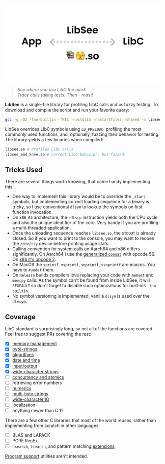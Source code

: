 ![LibSee Thumbnail](https://github.com/ashvardanian/ashvardanian/blob/master/repositories/LibSee.jpg?raw=true)

> _See where you use LibC the most._ <br/>
> _Trace calls failing tests. Then - roast!_

__LibSee__ is a single-file library for profiling LibC calls and 🔜 fuzzy testing.
To download and compile the script and run your favorite query:

```bash
gcc -g -O2 -fno-builtin -fPIC -nostdlib -nostartfiles -shared -o libsee.so libsee.c
```

LibSee overrides LibC symbols using `LD_PRELOAD`, profiling the most commonly used functions, and, optionally, fuzzing their behavior for testing.
The library yields a few binaries when compiled:

```bash
libsee.so # Profiles LibC calls
libsee_and_knee.so # Correct LibC behavior, but fuzzed!
```

## Tricks Used

There are several things worth knowing, that came handy implementing this.

- One way to implement this library would be to override the `_start` symbols, but implementing correct loading sequence for a binary is tricky, so I use conventional `dlsym` to lookup the symbols on first function invocation.
- On `x86_64` architecture, the `rdtscp` instruction yields both the CPU cycle and also the unique identifier of the core. Very handy if you are profiling a multi-threaded application.
- Once the unloading sequence reaches `libsee.so`, the `STDOUT` is already closed. So if you want to print to the console, you may want to reopen the `/dev/tty` device before printing usage stats.
- Calling convention for system calls on Aarch64 and x86 differs significantly. On Aarch64 I use the [generalized `openat`](https://github.com/torvalds/linux/blob/bf3a69c6861ff4dc7892d895c87074af7bc1c400/include/uapi/asm-generic/unistd.h#L158-L159) with opcode 56. On [x86 it's opcode 2](https://github.com/torvalds/linux/blob/0dd3ee31125508cd67f7e7172247f05b7fd1753a/arch/x86/entry/syscalls/syscall_64.tbl#L13).
- On MacOS the `sprintf`, `vsprintf`, `snprintf`, `vsnprintf` are macros. You have to `#undef` them.
- On `Release` builds compilers love replacing your code with `memset` and `memcpy` calls. As the symbol can't be found from inside LibSee, it will `SEGFAULT` so don't forget to disable such optimizations for built-ins `-fno-builtin`.
- No symbol versioning is implemented, vanilla `dlsym` is used over the `dlvsym`.

## Coverage

LibC standard is surprisingly long, so not all of the functions are covered.
Feel free to suggest PRs covering the rest:

- [x] [memory management](https://en.cppreference.com/w/c/memory)
- [x] [byte-strings](https://en.cppreference.com/w/c/string/byte)
- [x] [algorithms](https://en.cppreference.com/w/c/algorithm)
- [x] [date and time](https://en.cppreference.com/w/c/chrono)
- [x] [input/output](https://en.cppreference.com/w/c/io)
- [x] [wide-character strings](https://en.cppreference.com/w/c/string/wide)
- [ ] [concurrency and atomics](https://en.cppreference.com/w/c/thread)
- [ ] retrieving error numbers
- [ ] [numerics](https://en.cppreference.com/w/c/numeric)
- [ ] [multi-byte strings](https://en.cppreference.com/w/c/string/multibyte)
- [ ] [wide-character IO](https://en.cppreference.com/w/c/io)
- [ ] [localization](https://en.cppreference.com/w/c/locale)
- [ ] anything newer than C 11

There are a few other C libraries that most of the world reuses, rather than implementing from scratch in other languages:

- [ ] BLAS and LAPACK
- [ ] PCRE RegEx
- [ ] `hsearch`, `tsearch`, and pattern matching [extensions](https://ftp.gnu.org/old-gnu/Manuals/glibc-2.2.3/html_node/libc_toc.html)

[Program support](https://en.cppreference.com/w/c/program) utilities aren't intended.

